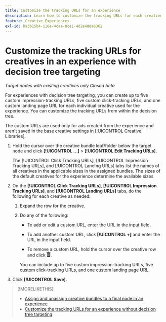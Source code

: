 ```yaml
---
title: Customize the tracking URLs for an experience
description: Learn how to customize the tracking URLs for each creative in an experience with decision tree targeting.
feature: Creative Experiences
exl-id: ba3b15b4-116e-4caa-8ce1-4d2e488a6362
---
```

# Customize the tracking URLs for creatives in an experience with decision tree targeting

*Target nodes with existing creatives only*
*Closed beta*

For experiences with decision tree targeting, you can create up to five custom impression-tracking URLs, five custom click-tracking URLs, and one custom landing page URL for each individual creative used for the experience. You can customize the tracking URLs from within the decision tree.

The custom URLs are used only for ads created from the experience and aren't saved in the base creative settings in [!UICONTROL Creative Libraries].

1. Hold the cursor over the creative bundle leaf/folder below the target node and click **[!UICONTROL ...]** > **[!UICONTROL Edit Tracking URLs]**.

   The [!UICONTROL Click Tracking URLs], [!UICONTROL Impression Tracking URLs], and [!UICONTROL Landing URLs] tabs list the names of all creatives in the applicable sizes in the assigned bundles. The sizes of the default creatives for the experience determine the available sizes.<!-- There's no distinct "Creative Sizes" setting. -->

1. On the **[!UICONTROL Click Tracking URLs]**, **[!UICONTROL Impression Tracking URLs]**, and **[!UICONTROL Landing URLs]** tabs, do the following for each creative as needed:

   1. Expand the row for the creative.

   1. Do any of the following:
   
      * To add or edit a custom URL, enter the URL in the input field.
      
      * To add another custom URL, click **[!UICONTROL +]** and enter the URL in the input field.

      * To remove a custom URL, hold the cursor over the creative row and click ![Delete](/help/creative/assets/delete.png "Delete").

      You can include up to five custom impression-tracking URLs, five custom click-tracking URLs, and one custom landing page URL.

1. Click **[!UICONTROL Save]**.

>[!MORELIKETHIS]
>
>* [Assign and unassign creative bundles to a final node in an experience](/help/creative/experiences/experience-assign-creative-bundles.md)
>* [Customize the tracking URLs for an experience without decision tree targeting](experience-tracking-urls-no-targeting.md)
